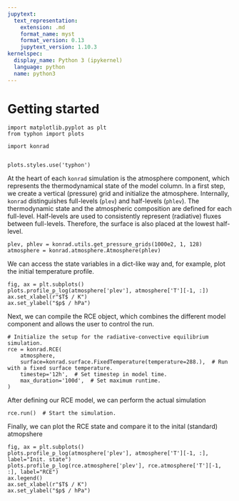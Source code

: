 ```yaml
---
jupytext:
  text_representation:
    extension: .md
    format_name: myst
    format_version: 0.13
    jupytext_version: 1.10.3
kernelspec:
  display_name: Python 3 (ipykernel)
  language: python
  name: python3
---
```


# Getting started

```{code-cell} ipython3
import matplotlib.pyplot as plt
from typhon import plots

import konrad


plots.styles.use('typhon')
```

At the heart of each `konrad` simulation is the atmosphere component, which
represents the thermodynamical state of the model column.  In a first step, we
create a vertical (pressure) grid and initialize the atmosphere.  Internally,
`konrad` distinguishes full-levels (`plev`) and half-levels (`phlev`).  The
thermodynamic state and the atmospheric composition are defined for each
full-level.  Half-levels are used to consistently represent (radiative) fluxes
between full-levels. Therefore, the surface is also placed at the lowest
half-level.

```{code-cell} ipython3
plev, phlev = konrad.utils.get_pressure_grids(1000e2, 1, 128)
atmosphere = konrad.atmosphere.Atmosphere(phlev)
```

We can access the state variables in a dict-like way and, for example, plot the initial temperature profile.

```{code-cell} ipython3
fig, ax = plt.subplots()
plots.profile_p_log(atmosphere['plev'], atmosphere['T'][-1, :])
ax.set_xlabel(r"$T$ / K")
ax.set_ylabel("$p$ / hPa")
```

Next, we can compile the RCE object, which combines the different model component and allows the user to control the run.

```{code-cell} ipython3
# Initialize the setup for the radiative-convective equilibrium simulation.
rce = konrad.RCE(
    atmosphere,
    surface=konrad.surface.FixedTemperature(temperature=288.),  # Run with a fixed surface temperature.
    timestep='12h',  # Set timestep in model time.
    max_duration='100d',  # Set maximum runtime.
)
```

After defining our RCE model, we can perform the actual simulation

```{code-cell} ipython3
rce.run()  # Start the simulation.
```

Finally, we can plot the RCE state and compare it to the inital (standard) atmopshere

```{code-cell} ipython3
fig, ax = plt.subplots()
plots.profile_p_log(atmosphere['plev'], atmosphere['T'][-1, :], label="Init. state")
plots.profile_p_log(rce.atmosphere['plev'], rce.atmosphere['T'][-1, :], label="RCE")
ax.legend()
ax.set_xlabel(r"$T$ / K")
ax.set_ylabel("$p$ / hPa")
```
